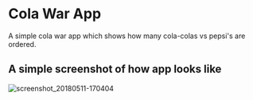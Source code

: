 # Cola War App
A simple cola war app which shows how many cola-colas vs pepsi's are ordered.


## A simple screenshot of how app looks like
![screenshot_20180511-170404](https://user-images.githubusercontent.com/28681392/39922752-39f96c1a-553e-11e8-934c-660b082562b9.png)
